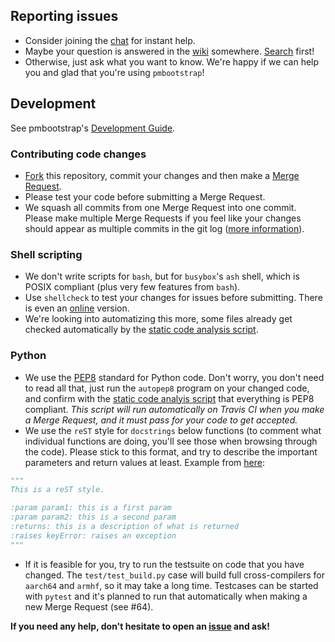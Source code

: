 ## Reporting issues
* Consider joining the [chat](https://wiki.postmarketos.org/wiki/Matrix_and_IRC) for instant help.
* Maybe your question is answered in the [wiki](https://wiki.postmarketos.org/) somewhere. [Search](https://wiki.postmarketos.org/index.php?search=&title=Special%3ASearch&go=Go) first!
* Otherwise, just ask what you want to know. We're happy if we can help you and glad that you're using `pmbootstrap`!

## Development

See pmbootstrap's [Development Guide](https://wiki.postmarketos.org/wiki/Development_guide).

### Contributing code changes
* [Fork](https://docs.gitlab.com/ee/gitlab-basics/fork-project.html) this repository, commit your changes and then make a [Merge Request](https://docs.gitlab.com/ee/workflow/merge_requests.html).
* Please test your code before submitting a Merge Request.
* We squash all commits from one Merge Request into one commit. Please make multiple Merge Requests if you feel like your changes should appear as multiple commits in the git log ([more information](https://wiki.postmarketos.org/wiki/Merge_Workflow)).

### Shell scripting
* We don't write scripts for `bash`, but for `busybox`'s `ash` shell, which is POSIX compliant (plus very few features from `bash`).
* Use `shellcheck` to test your changes for issues before submitting. There is even an [online](https://www.shellcheck.net) version.
* We're looking into automatizing this more, some files already get checked automatically by the [static code analysis script](test/static_code_analysis.sh).

### Python
* We use the [PEP8](https://www.python.org/dev/peps/pep-0008/) standard for Python code. Don't worry, you don't need to read all that, just run the `autopep8` program on your changed code, and confirm with the [static code analyis script](test/static_code_analysis.sh) that everything is PEP8 compliant. *This script will run automatically on Travis CI when you make a Merge Request, and it must pass for your code to get accepted.*
* We use the `reST` style for `docstrings` below functions (to comment what individual functions are doing, you'll see those when browsing through the code). Please stick to this format, and try to describe the important parameters and return values at least. Example from [here](https://stackoverflow.com/a/24385103):

```Python
"""
This is a reST style.

:param param1: this is a first param
:param param2: this is a second param
:returns: this is a description of what is returned
:raises keyError: raises an exception
"""
```

* If it is feasible for you, try to run the testsuite on code that you have changed. The `test/test_build.py` case will build full cross-compilers for `aarch64` and `armhf`, so it may take a long time. Testcases can be started with `pytest` and it's planned to run that automatically when making a new Merge Request (see #64).


**If you need any help, don't hesitate to open an [issue](https://gitlab.com/postmarketOS/pmbootstrap/issues) and ask!**
